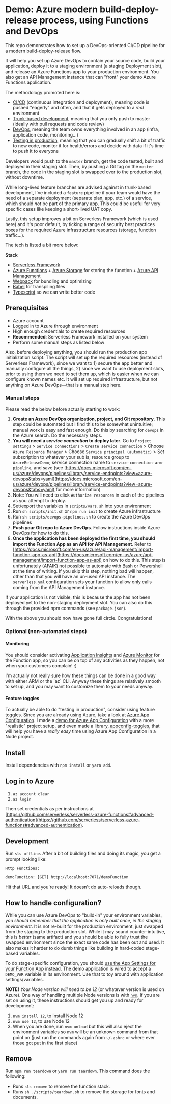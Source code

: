 # Demo: Azure modern build-deploy-release process, using Functions and DevOps

This repo demonstrates how to set up a DevOps-oriented CI/CD pipeline for a modern build-deploy-release flow.

It will help you set up Azure DevOps to contain your source code, build your application, deploy it to a staging environment (a staging Deployment slot), and release an Azure Functions app to your production environment. You also get an API Management instance that can "front" your demo Azure Functions application.

The methodology promoted here is:

- [CI/CD](https://www.redhat.com/en/topics/devops/what-is-ci-cd) (continuous integration and deployment), meaning code is pushed "eagerly" and often, and that it gets deployed to a _real_ environment
- [Trunk-based development](https://trunkbaseddevelopment.com), meaning that you only push to master (ideally with pull requests and code review)
- [DevOps](https://azure.microsoft.com/en-us/overview/what-is-devops/), meaning the team owns everything involved in an app (infra, application code, monitoring...)
- [Testing in production](https://copyconstruct.medium.com/testing-in-production-the-safe-way-18ca102d0ef1), meaning that you can gradually shift a bit of traffic to new code, monitor it for health/errors and decide with data if it's time to push it to everyone

Developers would push to the `master` branch, get the code tested, built and deployed in their staging slot. Then, by pushing a Git tag on the `master` branch, the code in the staging slot is swapped over to the production slot, without downtime.

While long-lived feature branches are advised against in trunk-based development, I've included a `feature` pipeline if your team would have the need of a separate deployment (separate plan, app, etc.) of a service, which should _not_ be part of the primary app. This could be useful for very specific cases like keeping a short-lived UAT copy.

Lastly, this setup improves a bit on Serverless Framework (which is used here) and it's poor default, by ticking a range of security best practices boxes for the required Azure infrastructure resources (storage, function traffic...).

The tech is listed a bit more below:

**Stack**

- [Serverless Framework](https://www.serverless.com)
- [Azure Functions](https://azure.microsoft.com/en-us/services/functions/) + [Azure Storage](https://azure.microsoft.com/en-us/services/storage/) for storing the function + [Azure API Management](https://azure.microsoft.com/en-us/services/api-management/)
- [Webpack](https://webpack.js.org) for bundling and optimizing
- [Babel](https://babeljs.io) for transpiling files
- [Typescript](https://www.typescriptlang.org) so we can write better code

## Prerequisites

- Azure account
- Logged in to Azure through environment
- High enough credentials to create required resources
- **Recommended**: Serverless Framework installed on your system
- Perform some manual steps as listed below

Also, before deploying anything, you should run the production app initialization script. The script will set up the required resources (instead of Serverless Framework), since we want to 1) secure the app better and manually configure all the things, 2) since we want to use deployment slots, prior to using them we need to set them up, which is easier when we can configure known names etc. It will set up required infrastructure, but not anything on Azure DevOps—that is a manual step here.

### Manual steps

Please read the below before actually starting to work:

1. **Create an Azure DevOps organization, project, and Git repository**. This step could be automated but I find this to be somewhat unintuitive; manual work is easy and fast enough. Do this by searching for `devops` in the Azure search. Do the necessary steps.
2. **You will need a _service connection_ to deploy later**. Go to `Project settings` > `Service connections` > `Create service connection` > Choose `Azure Resource Manager` > Choose `Service principal (automatic)` > Set subscription to whatever your sub is; resource group to `AzureReleaseDemo`; service connection name to `service-connection-arm-pipeline`, and save (see [https://docs.microsoft.com/en-us/azure/devops/pipelines/library/service-endpoints?view=azure-devops&tabs=yaml](https://docs.microsoft.com/en-us/azure/devops/pipelines/library/service-endpoints?view=azure-devops&tabs=yaml) for more information)
3. Note: You will need to click `Authorize resources` in each of the pipelines as you attempt to deploy.
4. Set/export the variables in `scripts/vars.sh` into your environment
5. Run `sh scripts/init.sh` or `npm run init` to create Azure infrastructure
6. Run `sh scripts/devops-pipelines.sh` to create the Azure DevOps pipelines
7. **Push your Git repo to Azure DevOps**. Follow instructions inside Azure DevOps for how to do this.
8. **Once the application has been deployed the first time, you should import the Function App as an API for API Management**. Refer to [https://docs.microsoft.com/en-us/azure/api-management/import-function-app-as-api](https://docs.microsoft.com/en-us/azure/api-management/import-function-app-as-api) on how to do this. This step is unfortunately (AFAIK) not possible to automate with Bash or Powershell at the time of writing. If you skip this step, nothing bad will happen, other than that you will have an un-used API instance. The `serverless.yml` configuration sets your function to allow only calls coming from the API Management instance.

If your application is not visible, this is because the app has not been deployed yet to the non-staging deployment slot. You can also do this through the provided npm commands (see `package.json`).

With the above you should now have gone full circle. Congratulations!

### Optional (non-automated steps)

#### Monitoring

You should consider activating [Application Insights](https://docs.microsoft.com/en-us/azure/azure-monitor/app/app-insights-overview) and [Azure Monitor](https://docs.microsoft.com/en-us/azure/azure-monitor/overview) for the Function app, so you can be on top of any activities as they happen, not when your customers complain! :)

I'm actually not really sure how these things can be done in a good way with either ARM or the ´az´ CLI. Anyway these things are relatively smooth to set up, and you may want to customize them to your needs anyway.

#### Feature toggles

To actually be able to do "testing in production", consider using feature toggles. Since you are already using Azure, take a look at [Azure App Configuration](https://docs.microsoft.com/en-us/azure/azure-app-configuration/overview). I made a [demo for Azure App Configuration](https://github.com/mikaelvesavuori/azure-appconfig-toggles-node-demo) with a more "realistic" project setup, and even made a library, [appconfig-toggles](https://github.com/mikaelvesavuori/appconfig-toggles), that will help you have a _really easy_ time using Azure App Configuration in a Node project.

## Install

Install dependencies with `npm install` or `yarn add`.

## Log in to Azure

1. `az account clear`
2. `az login`

Then set credentials as per instructions at [https://github.com/serverless/serverless-azure-functions#advanced-authentication](https://github.com/serverless/serverless-azure-functions#advanced-authentication).

## Development

Run `sls offline`. After a bit of building files and doing its magic, you get a prompt looking like:

```
Http Functions:

demoFunction: [GET] http://localhost:7071/demoFunction
```

Hit that URL and you're ready! It doesn't do auto-reloads though.

## How to handle configuration?

While you can use Azure DevOps to "build-in" your environment variables, _you should remember that the application is only built once, in the staging environment_. It is not re-built for the production environment, just swapped from the staging to the production slot. While it may sound counter-intuitive, this is _better_ (same artifact) and you should be able to fully trust the swapped environment since the exact same code has been out and used. It also makes it harder to do dumb things like building in hard-coded stage-based variables.

To do stage-specific configuration, you should [use the App Settings for your Function App](https://docs.microsoft.com/en-us/azure/azure-functions/functions-how-to-use-azure-function-app-settings) instead. The demo application is wired to accept a `DEMO_VAR` variable in its environment. Use that to toy around with application settings/variables.

**NOTE!**
_Your Node version will need to be 12_ (or whatever version is used on Azure). One way of handling multiple Node versions is with [`nvm`](https://github.com/nvm-sh/nvm). If you are set on using it, these instructions should get you up and ready for development:

1. `nvm install 12`, to install Node 12
2. `nvm use 12`, to use Node 12
3. When you are done, run `nvm unload` but this will also eject the environment variables so `nvm` will be an unknown command from that point on (just run the commands again from `~/.zshrc` or where ever those got put in the first place)

## Remove

Run `npm run teardown` or `yarn run teardown`. This command does the following:

- Runs `sls remove` to remove the function stack.
- Runs `sh ./scripts/teardown.sh` to remove the storage for fonts and documents.
